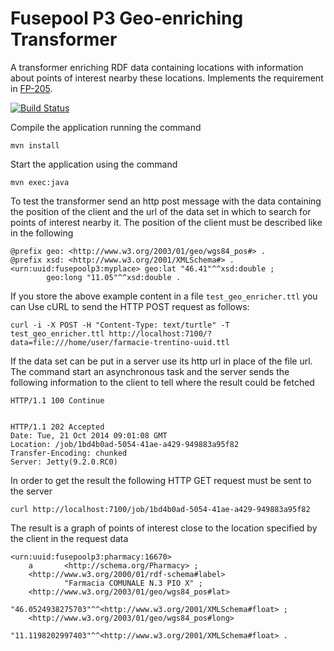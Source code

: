 Fusepool P3 Geo-enriching Transformer
============================

A transformer enriching RDF data containing locations with information about points of interest nearby these locations.
Implements the requirement in [FP-205](https://fusepool.atlassian.net/browse/FP-205).

[![Build Status](https://travis-ci.org/fusepoolP3/p3-geo-enriching-transformer.svg)](https://travis-ci.org/fusepoolP3/p3-geo-enriching-transformer)

Compile the application running the command

    mvn install

Start the application using the command 

    mvn exec:java

To test the transformer send an http post message with the data containing the position of the client and the url of the data set in which to search for points of interest nearby it. The position of the client must be described like in the following  

    @prefix geo: <http://www.w3.org/2003/01/geo/wgs84_pos#> .
    @prefix xsd: <http://www.w3.org/2001/XMLSchema#> .
    <urn:uuid:fusepoolp3:myplace> geo:lat "46.41"^^xsd:double ;
            geo:long "11.05"^^xsd:double .

If you store the above example content in a file `test_geo_enricher.ttl` you can Use cURL to send the HTTP POST request as follows:

    curl -i -X POST -H "Content-Type: text/turtle" -T test_geo_enricher.ttl http://localhost:7100/?data=file:///home/user/farmacie-trentino-uuid.ttl

If the data set can be put in a server use its http url in place of the file url. The command start an asynchronous task and the server sends the following 
information to the client to tell where the result could be fetched

    HTTP/1.1 100 Continue


    HTTP/1.1 202 Accepted
    Date: Tue, 21 Oct 2014 09:01:08 GMT
    Location: /job/1bd4b0ad-5054-41ae-a429-949883a95f82
    Transfer-Encoding: chunked
    Server: Jetty(9.2.0.RC0)

In order to get the result the following HTTP GET request must be sent to the server

    curl http://localhost:7100/job/1bd4b0ad-5054-41ae-a429-949883a95f82

The result is a graph of points of interest close to the location specified by the client in the request data

    <urn:uuid:fusepoolp3:pharmacy:16670>
        a       <http://schema.org/Pharmacy> ;
        <http://www.w3.org/2000/01/rdf-schema#label>
                "Farmacia COMUNALE N.3 PIO X" ;
        <http://www.w3.org/2003/01/geo/wgs84_pos#lat>
                "46.0524938275703"^^<http://www.w3.org/2001/XMLSchema#float> ;
        <http://www.w3.org/2003/01/geo/wgs84_pos#long>
                "11.1198202997403"^^<http://www.w3.org/2001/XMLSchema#float> .

